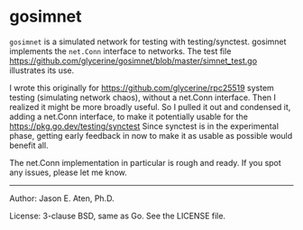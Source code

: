 gosimnet
========

`gosimnet` is a simulated network for testing with 
testing/synctest. gosimnet implements the `net.Conn`
interface to networks. The test file
https://github.com/glycerine/gosimnet/blob/master/simnet_test.go
illustrates its use.

I wrote this originally for https://github.com/glycerine/rpc25519 
system testing (simulating network chaos), without
a net.Conn interface. Then I realized it might 
be more broadly useful. So I pulled it out and condensed it, adding
a net.Conn interface, to make it potentially
usable for the https://pkg.go.dev/testing/synctest
Since synctest is in the experimental phase, 
getting early feedback in now to make it as
usable as possible would benefit all.

The net.Conn implementation in particular is
rough and ready. If you spot any issues, 
please let me know.

---
Author: Jason E. Aten, Ph.D.

License: 3-clause BSD, same as Go. See the LICENSE file.
